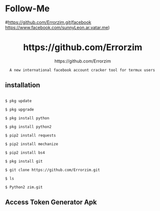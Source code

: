 # Follow-Me
#https://github.com/Errorzim.git(facebook https://www.facebook.com/sunnyLeon.ar.vatar.me)

<h1 align="center">https://github.com/Errorzim</h1>

<p align="center">https://github.com/Errorzim

      A new international facebook account cracker tool for termux users

</p>

## <b>installation</b>

```

$ pkg update

$ pkg upgrade

$ pkg install python

$ pkg install python2

$ pip2 install requests

$ pip2 install mechanize

$ pip2 install bs4

$ pkg install git

$ git clone https://github.com/Errorzim.git

$ ls

$ Python2 zim.git

```

## <b>Access Token Generator Apk</b><br>

 

